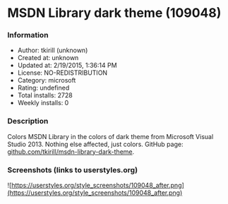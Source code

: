# MSDN Library dark theme (109048)

### Information
- Author: tkirill (unknown)
- Created at: unknown
- Updated at: 2/19/2015, 1:36:14 PM
- License: NO-REDISTRIBUTION
- Category: microsoft
- Rating: undefined
- Total installs: 2728
- Weekly installs: 0


### Description
Colors MSDN Library in the colors of dark theme from Microsoft Visual Studio 2013.  Nothing else affected, just colors.  GitHub page: <a href="https://github.com/tkirill/msdn-library-dark-theme">github.com/tkirill/msdn-library-dark-theme</a>.


### Screenshots (links to userstyles.org)
![https://userstyles.org/style_screenshots/109048_after.png](https://userstyles.org/style_screenshots/109048_after.png)


